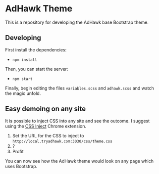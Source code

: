 # AdHawk Theme

This is a repository for developing the AdHawk base Bootstrap theme.

## Developing

First install the dependencies:
 - `npm install`

Then, you can start the server:
 - `npm start`

Finally, begin editing the files `variables.scss` and `adhawk.scss` and watch
the magic unfold.

## Easy demoing on any site

It is possible to inject CSS into any site and see the outcome. I suggest using the [CSS Inject](https://chrome.google.com/webstore/detail/css-inject/fmiohbdblcemacakpnoinjmcelddpjbg) Chrome extension.

1. Set the URL for the CSS to inject to `http://local.tryadhawk.com:3030/css/theme.css`
2. ?
3. Profit

You can now see how the AdHawk theme would look on any page which uses Bootstrap.

